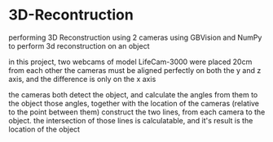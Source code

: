 # 3D-Recontruction
performing 3D Reconstruction using 2 cameras
using GBVision and NumPy to perform 3d reconstruction on an object

in this project, two webcams of model LifeCam-3000 were placed 20cm from each other
the cameras must be aligned perfectly on both the y and z axis, and the difference is only on the x axis

the cameras both detect the object, and calculate the angles from them to the object
those angles, together with the location of the cameras (relative to the point between them) construct the two lines, from each camera to the object. the intersection of those lines is calculatable, and it's result is the location of the object
